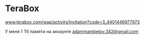 # TeraBox
www.terabox.com/wap/activity/invitation?code=3_4401446977973

У меня 1 Тб памяти на аккаунте adammambetov.342@gmail.com